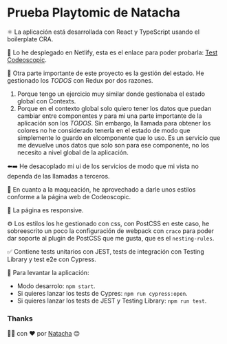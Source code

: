 # Prueba Playtomic de Natacha

⚛️ La aplicación está desarrollada con React y TypeScript usando el boilerplate CRA.

💚 Lo he desplegado en Netlify, esta es el enlace para poder probarla: [Test Codeoscopic](https://codeoscopic-test.netlify.app/).

💜 Otra parte importante de este proyecto es la gestión del estado. He gestionado los *TODOS* con Redux por dos razones. 

1. Porque tengo un ejercicio muy similar donde gestionaba el estado global con Contexts.
2. Porque en el contexto global solo quiero tener los datos que puedan cambiar entre componentes y para mi una parte importante de la aplicación son los *TODOS*.
Sin embargo, la llamada para obtener los colores no he considerado tenerla en el estado de modo que simplemente lo guardo en elcomponente que lo uso. Es un servicio que me devuelve unos datos que solo son para ese componente, no los necesito a nivel global de la aplicación.

⬅️➡️ He desacoplado mi ui de los servicios de modo que mi vista no dependa de las llamadas a terceros.

💅 En cuanto a la maqueación, he aprovechado a darle unos estilos conforme a la página web de Codeoscopic.  

📱 La página es responsive.  

⚙️ Los estilos los he gestionado con css, con PostCSS en este caso, he sobreescrito un poco la configuración de webpack con `craco` para poder dar soporte al plugin de PostCSS que me gusta, que es el `nesting-rules`.   

✅ Contiene tests unitarios con JEST, tests de integración con Testing Library y test e2e con Cypress.

🚀 Para levantar la aplicación:

- Modo desarrolo: `npm start`.
- Si quieres lanzar los tests de Cypres: `npm run cypress:open`.
- Si quieres lanzar los tests de JEST y Testing Library: `npm run test`.
### Thanks

👩‍💻 con ❤️ por [Natacha](https://www.linkedin.com/in/natacha-ivannikova-261478113/) 😊